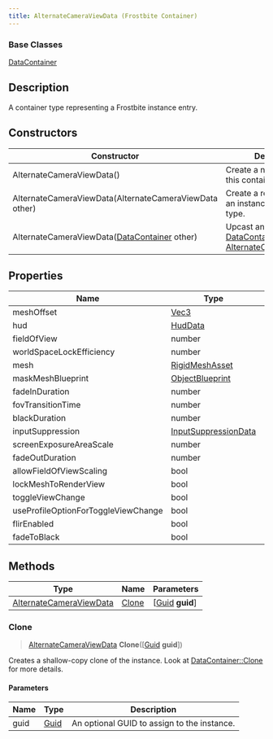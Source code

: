 ```yaml
---
title: AlternateCameraViewData (Frostbite Container)
---
```

### Base Classes

[DataContainer](/vext/ref/cls/shr/datacontainer)

## Description

A container type representing a Frostbite instance entry.

## Constructors

| Constructor                                                                        | Description                                                                                                                           |
| ---------------------------------------------------------------------------------- | ------------------------------------------------------------------------------------------------------------------------------------- |
| AlternateCameraViewData()                                                          | Create a new instance of this container type.                                                                                         |
| AlternateCameraViewData(AlternateCameraViewData other)                             | Create a reference copy of an instance of the same type.                                                                              |
| AlternateCameraViewData([DataContainer](/vext/ref/cls/shr/datacontainer) other) | Upcast an instance of type [DataContainer](/vext/ref/cls/shr/datacontainer) to [AlternateCameraViewData](AlternateCameraViewData). |

## Properties

| Name                                | Type                                         | Description |
| ----------------------------------- | -------------------------------------------- | ----------- |
| meshOffset                          | [Vec3](/vext/ref/cls/shr/Vec3)            |             |
| hud                                 | [HudData](HudData)                           |             |
| fieldOfView                         | number                                       |             |
| worldSpaceLockEfficiency            | number                                       |             |
| mesh                                | [RigidMeshAsset](RigidMeshAsset)             |             |
| maskMeshBlueprint                   | [ObjectBlueprint](ObjectBlueprint)           |             |
| fadeInDuration                      | number                                       |             |
| fovTransitionTime                   | number                                       |             |
| blackDuration                       | number                                       |             |
| inputSuppression                    | [InputSuppressionData](InputSuppressionData) |             |
| screenExposureAreaScale             | number                                       |             |
| fadeOutDuration                     | number                                       |             |
| allowFieldOfViewScaling             | bool                                         |             |
| lockMeshToRenderView                | bool                                         |             |
| toggleViewChange                    | bool                                         |             |
| useProfileOptionForToggleViewChange | bool                                         |             |
| flirEnabled                         | bool                                         |             |
| fadeToBlack                         | bool                                         |             |

## Methods

| Type                                               | Name            | Parameters                                     |
| -------------------------------------------------- | --------------- | ---------------------------------------------- |
| [AlternateCameraViewData](AlternateCameraViewData) | [Clone](#clone) | \[[Guid](/vext/ref/cls/shr/guid) **guid**\] |

### Clone

> [AlternateCameraViewData](AlternateCameraViewData) **Clone**(\[[Guid](/vext/ref/cls/shr/guid) **guid**\])

Creates a shallow-copy clone of the instance. Look at [DataContainer::Clone](/vext/ref/cls/shr/datacontainer#clone) for more details.

#### Parameters

| Name | Type         | Description                                 |
| ---- | ------------ | ------------------------------------------- |
| guid | [Guid](Guid) | An optional GUID to assign to the instance. |
